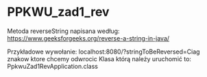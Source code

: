 # PPKWU_zad1_rev
Metoda reverseString napisana według: https://www.geeksforgeeks.org/reverse-a-string-in-java/

Przykładowe wywołanie: localhost:8080/?stringToBeReversed=Ciag znakow ktore chcemy odwrocic
Klasa którą należy uruchomić to: PpkwuZad1RevApplication.class
